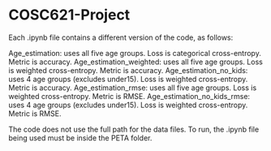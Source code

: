 # COSC621-Project

Each .ipynb file contains a different version of the code, as follows:

Age_estimation: uses all five age groups. Loss is categorical cross-entropy. Metric is accuracy.
Age_estimation_weighted: uses all five age groups. Loss is weighted cross-entropy. Metric is accuracy.
Age_estimation_no_kids: uses 4 age groups (excludes under15). Loss is weighted cross-entropy. Metric is accuracy.
Age_estimation_rmse: uses all five age groups. Loss is weighted cross-entropy. Metric is RMSE.
Age_estimation_no_kids_rmse: uses 4 age groups (excludes under15). Loss is weighted cross-entropy. Metric is RMSE.

The code does not use the full path for the data files. To run, the .ipynb file being used must be inside the PETA folder.
